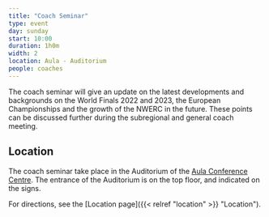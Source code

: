 ```yaml
---
title: "Coach Seminar"
type: event
day: sunday
start: 10:00
duration: 1h0m
width: 2
location: Aula - Auditorium
people: coaches
---
```

The coach seminar will give an update on the latest developments and backgrounds on the World Finals 2022 and 2023, the
European Championships and the growth of the NWERC in the future. These points can be discussed further during the
subregional and general coach meeting.

## Location
The coach seminar take place in the Auditorium of the [Aula Conference Centre](https://iamap.tudelft.nl/en/poi/aula-conference-center/).
The entrance of the Auditorium is on the top floor, and indicated on the signs.

For directions, see the [Location page]({{< relref "location" >}} "Location").
